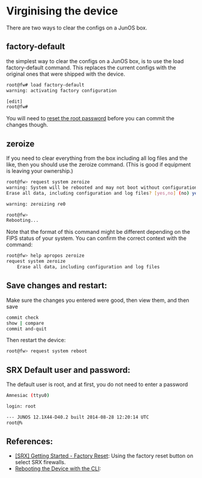 # Virginising the device


There are two ways to clear the configs on a JunOS box.  

## factory-default
the simplest way to clear the configs on a JunOS box, is to use the load factory-default command.  This replaces the current configs with the original ones that were shipped with the device.  
```bash
root@fw# load factory-default
warning: activating factory configuration

[edit]
root@fw# 
```

You will need to [reset the root password](password-reset.md) before you can commit the changes though.  

## zeroize
If you need to clear everything from the box including all log files and the like, then you should use the zeroize command.  (This is good if equipment is leaving your ownership.)
```bash
root@fw> request system zeroize
warning: System will be rebooted and may not boot without configuration
Erase all data, including configuration and log files? [yes,no] (no) yes

warning: zeroizing re0

root@fw> 
Rebooting...
```

Note that the format of this command might be different depending on the FIPS status of your system.  You can confirm the correct context with the command: 
```bash
root@fw> help apropos zeroize
request system zeroize
    Erase all data, including configuration and log files
```

## Save changes and restart: 
Make sure the changes you entered were good, then view them, and then save
```bash
commit check
show | compare
commit and-quit
```

Then restart the device: 
```bash
root@fw> request system reboot 
```

## SRX Default user and password: 
The default user is root, and at first, you do not need to enter a password
```bash
Amnesiac (ttyu0)

login: root

--- JUNOS 12.1X44-D40.2 built 2014-08-28 12:20:14 UTC
root@%   
```

## References: 
- [[SRX] Getting Started - Factory Reset](https://supportportal.juniper.net/s/article/SRX-Getting-Started-Factory-Reset?language=en_US): Using the factory reset button on select SRX firewalls. 
- [Rebooting the Device with the CLI](https://www.juniper.net/techpubs/software/junos-es/junos-es92/junos-es-admin-guide/rebooting-the-device-with-the-cli.html): 